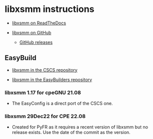 # libxsmm instructions

  * [libxsmm on ReadTheDocs](https://readthedocs.org/projects/libxsmm/)

  * [libxsmm on GitHub](https://github.com/hfp/libxsmm)

      * [GitHub releases](https://github.com/hfp/libxsmm/releases)


## EasyBuild

  * [libxsmm in the CSCS repository](https://github.com/eth-cscs/production/tree/master/easybuild/easyconfigs/l/libxsmm)

  * [libxsmm in the EasyBuilders repository](https://github.com/easybuilders/easybuild-easyconfigs/tree/develop/easybuild/easyconfigs/l/libxsmm)


### libxsmm 1.17 for cpeGNU 21.08

  * The EasyConfig is a direct port of the CSCS one.

### libxsmm 29Dec22 for CPE 22.08

  * Created for PyFR as it requires a recent version of libxsmm but no release
    exists. Use the date of the commit as the version.
